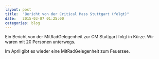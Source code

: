 ```yaml
---
layout: post
title:  "Bericht von der Critical Mass Stuttgart (folgt)"
date:   2015-03-07 01:25:00
categories: blog
---
```


Ein Bericht von der MitRadGelegenheit zur CM Stuttgart folgt in Kürze.  Wir waren mit 20 Personen unterwegs.

Im April gibt es wieder eine MitRadGelegenheit zum Feuersee.
